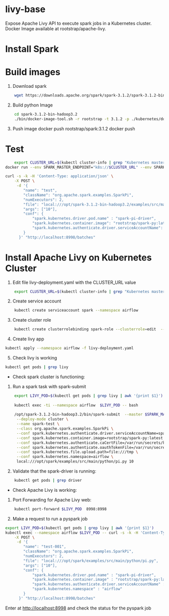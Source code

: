 # livy-base

Expose Apache Livy API to execute spark jobs in a Kubernetes cluster. 
Docker Image available at rootstrap/apache-livy. 

# Install Spark

# Build images 

1. Download spark 
```bash
    wget https://downloads.apache.org/spark/spark-3.1.2/spark-3.1.2-bin-hadoop3.2.tgz .
```

2. Build python Image 
```bash
    cd spark-3.1.2-bin-hadoop3.2
    ./bin/docker-image-tool.sh -r rootstrap -t 3.1.2 -p ./kubernetes/dockerfiles/spark/bindings/python/Dockerfile build
```

3. Push image 
docker push rootstrap/spark:3.1.2
docker push 

# Test 

```bash
	export CLUSTER_URL=$(kubectl cluster-info | grep "Kubernetes master" | awk '{print $6}')
docker run --env SPARK_MASTER_ENDPOINT="k8s://$CLUSTER_URL" --env SPARK_MASTER_PORT="443" --env DEPLOY_MODE="cluster" rootstrap/apache-livy:latest 
```

```bash
curl -s -k -H 'Content-Type: application/json' \
    -X POST \
     -d '{
        "name": "test",
        "className": "org.apache.spark.examples.SparkPi",
        "numExecutors": 2,
        "file": "local:///opt/spark-3.1.2-bin-hadoop3.2/examples/src/main/python/pi.py",
        "args": ["10"],
        "conf": {
            "spark.kubernetes.driver.pod.name" : "spark-pi-driver",
            "spark.kubernetes.container.image": "rootstrap/spark-py:latest",
            "spark.kubernetes.authenticate.driver.serviceAccountName": "spark"
        }
      }' "http://localhost:8998/batches" 
```


# Install Apache Livy on Kubernetes Cluster

1. Edit file livy-deployment.yaml with the CLUSTER_URL value 

```bash
    export CLUSTER_URL=$(kubectl cluster-info | grep "Kubernetes master" | awk '{print $6}')
```

2. Create service account       
```bash
    kubectl create serviceaccount spark --namespace airflow
```
3. Create cluster role     
```bash
	kubectl create clusterrolebinding spark-role --clusterrole=edit  --serviceaccount=airflow:spark --namespace=airflow
```
4. Create livy app 
```bash
kubectl apply --namespace airflow -f livy-deployment.yaml
```
5. Check livy is working 
```bash
kubectl get pods | grep livy 
```
* Check spark cluster is functioning: 

1. Run a spark task with spark-submit      

```bash
    export LIVY_POD=$(kubectl get pods | grep livy | awk '{print $1}')
    
    kubectl exec -ti --namespace airflow  $LIVY_POD -- bash 
    
    /opt/spark-3.1.2-bin-hadoop3.2/bin/spark-submit  --master $SPARK_MASTER_ENDPOINT \
     --deploy-mode cluster \
     --name spark-test \
     --class org.apache.spark.examples.SparkPi \
     --conf spark.kubernetes.authenticate.driver.serviceAccountName=spark \
     --conf spark.kubernetes.container.image=rootstrap/spark-py:latest \
     --conf spark.kubernetes.authenticate.caCertFile=/var/run/secrets/kubernetes.io/serviceaccount/ca.crt  \
     --conf spark.kubernetes.authenticate.oauthTokenFile=/var/run/secrets/kubernetes.io/serviceaccount/token  \
     --conf spark.kubernetes.file.upload.path=file:///tmp \
     --conf spark.kubernetes.namespace=airflow \
     local:///opt/spark/examples/src/main/python/pi.py 10
``` 

2. Validate that the spark-driver is running: 

```bash
    kubectl get pods | grep driver  
```

* Check Apache Livy is working: 


1. Port Forwarding for Apache Livy web:

```bash
    kubectl port-forward $LIVY_POD  8998:8998
```

2. Make a request to run a pyspark job 

```bash
export LIVY_POD=$(kubectl get pods | grep livy | awk '{print $1}')
kubectl exec --namespace airflow $LIVY_POD -- curl -s -k -H 'Content-Type: application/json' \
    -X POST \
     -d '{
        "name": "test-001",
        "className": "org.apache.spark.examples.SparkPi",
        "numExecutors": 2,
        "file": "local:///opt/spark/examples/src/main/python/pi.py",
        "args": ["10"],
        "conf": {
            "spark.kubernetes.driver.pod.name" : "spark-pi-driver",
            "spark.kubernetes.container.image" : "rootstrap/spark-py:latest",
            "spark.kubernetes.authenticate.driver.serviceAccountName" : "spark",
            "spark.kubernetes.namespace" : "airflow" 
        }
      }' "http://localhost:8998/batches"
```

Enter at [http://localhost:8998](http://localhost:8998)  and check the status for the pyspark job 


